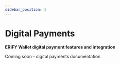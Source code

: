 ```yaml
---
sidebar_position: 2
---
```


# Digital Payments

**ERIFY Wallet digital payment features and integration**

Coming soon - digital payments documentation.